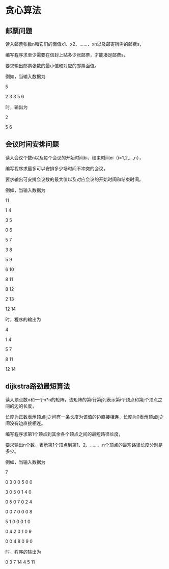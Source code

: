 # 贪心算法
## 邮票问题
读入邮票张数n和它们的面值x1、x2、……、xn以及邮寄所需的邮费s，

编写程序求至少需要在信封上贴多少张邮票，才能凑足邮费s，

要求输出邮票张数的最小值和对应的邮票面值。

例如，当输入数据为

5

2 3 3 5 6

时，输出为

2

5 6
## 会议时间安排问题
读入会议个数n以及每个会议的开始时间bi、结束时间ei（i=1,2,...,n），

编写程序求最多可以安排多少场时间不冲突的会议，

要求输出可安排会议数的最大值以及对应会议的开始时间和结束时间。

例如，当输入数据为

11

1 4

3 5

0 6

5 7

3 8

5 9

6 10

8 11

8 12

2 13

12 14

时，程序的输出为

4

1 4

5 7

8 11

12 14
## dijkstra路劲最短算法
读入顶点数n和一个n*n的矩阵，该矩阵的第i行第j列表示第i个顶点和第j个顶点之间的边的长度，

长度为正数表示顶点ij之间有一条长度为该值的边直接相连，长度为0表示顶点ij之间没有边直接相连。

编写程序求第1个顶点到其余各个顶点之间的最短路径长度，

要求输出n个数，表示第1个顶点到第1、2、……、n个顶点的最短路径长度分别是多少。

例如，当输入数据为

7

0 3 0 0 5 0 0

3 0 5 0 1 4 0

0 5 0 7 0 2 4

0 0 7 0 0 0 8

5 1 0 0 0 1 0

0 4 2 0 1 0 9

0 0 4 8 0 9 0

时，程序的输出为

0 3 7 14 4 5 11


